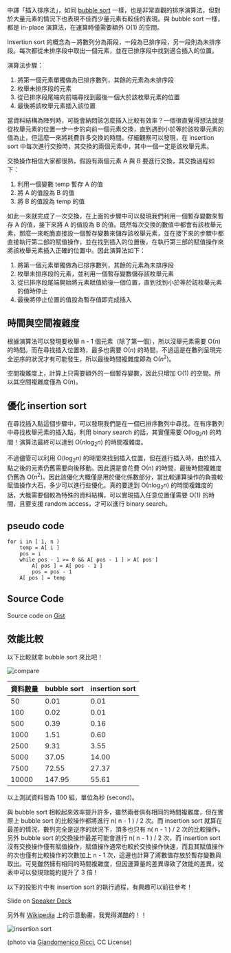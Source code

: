 <!--
[date]: 2013-03-04
[title]: [Algorithm] 淺談 insertion sort
[name]: algorithm-about-insertion-sort
[tag]: ACM-ICPC, sort | 排序, algorithm | 演算法
[photo]: http://i.minus.com/jWdqePa80Vxau.jpg
-->

中譯「插入排序法」，如同  [bubble sort][1] 一樣，也是非常直觀的排序演算法，但對於大量元素的情況下也表現不佳而少量元素有較佳的表現。與 bubble sort 一樣，都是 in-place 演算法，在運算時僅需要額外 O(1) 的空間。

Insertion sort 的概念為－將數列分為兩段，一段為已排序段，另一段則為未排序段。每次都從未排序段中取出一個元素，並在已排序段中找到適合插入的位置。

演算法步驟：

1. 將第一個元素單獨做為已排序數列，其餘的元素為未排序段
2. 枚舉未排序段的元素
3. 從已排序段尾端向前端尋找到最後一個大於該枚舉元素的位置
4. 最後將該枚舉元素插入該位置

當資料結構為陣列時，可能會納悶該怎麼插入比較有效率？一個很直覺得想法就是從枚舉元素的位置一步一步的向前一個元素交換，直到遇到小於等於該枚舉元素的值為止，但這麼一來將耗費許多交換的時間。仔細觀察可以發現，在 insertion sort 中每次進行交換時，其交換的兩個元素中，其中一個一定是該枚舉元素。

交換操作相信大家都很熟，假設有兩個元素 A 與 B 要進行交換，其交換過程如下：

1. 利用一個變數 temp 暫存 A 的值
2. 將 A 的值設為 B 的值
3. 將 B 的值設為 temp 的值

如此一來就完成了一次交換，在上面的步驟中可以發現我們利用一個暫存變數來暫存 A 的值，接下來將 A 的值設為 B 的值。既然每次交換的數值中都會有該枚舉元素，那麼一來乾脆直接設一個暫存變數來儲存該枚舉元素，並在接下來的步驟中都直接執行第二部的賦值操作，並在找到插入的位置後，在執行第三部的賦值操作來將該枚舉元素插入正確的位置中。因此演算法如下：

1. 將第一個元素單獨做為已排序數列，其餘的元素為未排序段
2. 枚舉未排序段的元素，並利用一個暫存變數儲存該枚舉元素
3. 從已排序段尾端開始將元素賦值給後一個位置，直到找到小於等於該枚舉元素的值時停止
4. 最後將停止位置的值設為暫存值即完成插入

時間與空間複雜度
-------------------

根據演算法可以發現要枚舉 n - 1 個元素（除了第一個），所以沒舉元素需要 O(*n*) 的時間。而在尋找插入位置時，最多也需要 O(*n*) 的時間，不過這是在數列呈現完全逆序的狀況才有可能發生，所以最後時間複雜度即為 O(*n*<sup>2</sup>)。

空間複雜度上，計算上只需要額外的一個暫存變數，因此只增加 O(1) 的空間。所以其空間複雜度僅為 O(*n*)。

優化  insertion sort
---------------------

在尋找插入點這個步驟中，可以發現我們是在一個已排序數列中尋找。在有序數列中尋找枚舉元素的插入點，利用 binary search 的話，其實僅需要 O(log<sub>2</sub>*n*) 的時間！演算法最終可以達到 O(*n*log<sub>2</sub>*n*) 的時間複雜度。

不過儘管可以利用 O(log<sub>2</sub>*n*) 的時間來找到插入位置，但在進行插入時，由於插入點之後的元素仍舊需要向後移動。因此還是會花費 O(*n*) 的時間，最後時間複雜度仍舊為 O(*n*<sup>2</sup>)。因此該優化大概僅是用於優化係數部分，當比較運算操作的負擔較賦值操作大石，多少可以進行些優化。真的要達到 O(*n*log<sub>2</sub>*n*) 的時間複雜度的話，大概需要個較為特殊的資料結構，可以實現插入任意位置僅需要 O(1) 的時間，且要支援 random access，才可以進行 binary search。

pseudo code
-----------------

	for i in [ 1, n )
		temp = A[ i ]
		pos = i
		while pos - 1 >= 0 && A[ pos - 1 ] > A[ pos ]
			A[ pos ] = A[ pos - 1 ]
			pos = pos - 1
		A[ pos ] = temp

Source Code
----------------

<script src="https://gist.github.com/KuoE0/5076854.js"></script>

Source code on [Gist][3]

效能比較
----------

以下比較就拿 bubble sort 來比吧！

![compare][p1]

資料數量 | bubble sort | insertion sort
---|---|---
50|0.01|0.01
100|0.02|0.01
500|0.39|0.16
1000|1.51|0.60
2500|9.31|3.55
5000|37.05|14.00
7500|72.55|27.37
10000|147.95|55.61

以上測試資料皆為 100 組，單位為秒 (second)。

與 bubble sort 相較起來效率提升許多，雖然兩者俱有相同的時間複雜度，但在實際上 bubble sort 的比較操作都將進行 n( n - 1 ) / 2 次。而 insertion sort 就算在最差的情況，數列完全是逆序的狀況下，頂多也只有 n( n - 1 ) / 2 次的比較操作。另外 bubble sort 的交換操作最差可能會進行 n( n - 1 ) / 2 次，而 insertion sort 沒有交換操作僅有賦值操作，賦值操作通常也較於交換操作快速，而且其賦值操作的次也僅有比較操作的次數加上 n - 1 次，這邊也計算了將數值存放於暫存變數與取出。可見雖然擁有相同的時間複雜度，但因運算量的差異導致了效能的差異，從表中可以發現效能約提升了 3 倍！

以下的投影片中有 insertion sort 的執行過程，有興趣可以前往參考！

<script async class="speakerdeck-embed" data-id="f1d95110664c0130a01622000a9f2f1e" data-ratio="1.33333333333333" src="//speakerdeck.com/assets/embed.js"></script>

Slide on [Speaker Deck][4]

另外有 [Wikipedia][5] 上的示意動畫，我覺得滿酷的！！

![insertion sort][p2]

(photo via [Giandomenico Ricci][2], CC License)

[1]: http://kuoe0.ch/2111/algorithm-about-bubble-sort/
[2]: http://www.flickr.com/photos/giando/434250668/
[3]: https://gist.github.com/KuoE0/5076854#file-insertionsort-cpp
[4]: https://speakerdeck.com/kuoe0/insertion-sort
[5]: http://zh.wikipedia.org/wiki/%E6%8F%92%E5%85%A5%E6%8E%92%E5%BA%8F

[p1]: http://i.minus.com/j9n3WCDmDHPGW.jpg
[p2]: http://upload.wikimedia.org/wikipedia/commons/2/25/Insertion_sort_animation.gif